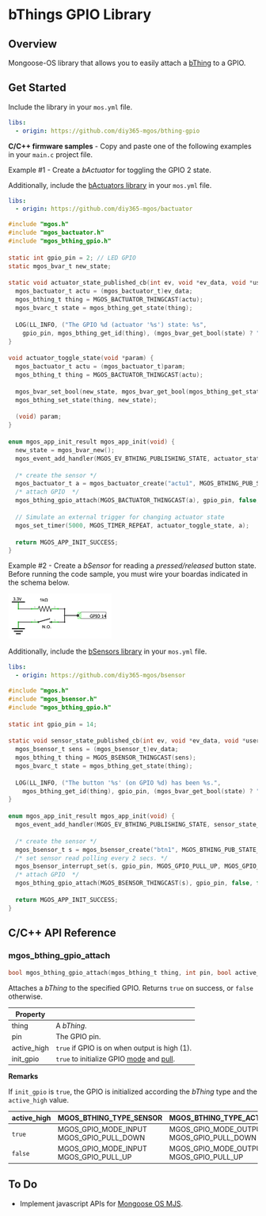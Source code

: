 # bThings GPIO Library
## Overview
Mongoose-OS library that allows you to easily attach a [bThing](https://github.com/diy365-mgos/bthing) to a GPIO.
## Get Started
Include the library in your `mos.yml` file.
```yaml
libs:
  - origin: https://github.com/diy365-mgos/bthing-gpio
```
**C/C++ firmware samples** - Copy and paste one of the following examples in your `main.c` project file.

Example #1 - Create a *bActuator* for toggling the GPIO 2 state.

Additionally, include the [bActuators library](https://github.com/diy365-mgos/bactuator) in your `mos.yml` file.
```yaml
libs:
  - origin: https://github.com/diy365-mgos/bactuator
```
```c
#include "mgos.h"
#include "mgos_bactuator.h"
#include "mgos_bthing_gpio.h"

static int gpio_pin = 2; // LED GPIO
static mgos_bvar_t new_state;

static void actuator_state_published_cb(int ev, void *ev_data, void *userdata) {
  mgos_bactuator_t actu = (mgos_bactuator_t)ev_data;
  mgos_bthing_t thing = MGOS_BACTUATOR_THINGCAST(actu);
  mgos_bvarc_t state = mgos_bthing_get_state(thing);

  LOG(LL_INFO, ("The GPIO %d (actuator '%s') state: %s",
    gpio_pin, mgos_bthing_get_id(thing), (mgos_bvar_get_bool(state) ? "TRUE" : "FALSE")));
}

void actuator_toggle_state(void *param) {
  mgos_bactuator_t actu = (mgos_bactuator_t)param;
  mgos_bthing_t thing = MGOS_BACTUATOR_THINGCAST(actu);

  mgos_bvar_set_bool(new_state, mgos_bvar_get_bool(mgos_bthing_get_state(thing)) ? false : true);
  mgos_bthing_set_state(thing, new_state);

  (void) param;
}

enum mgos_app_init_result mgos_app_init(void) {
  new_state = mgos_bvar_new();
  mgos_event_add_handler(MGOS_EV_BTHING_PUBLISHING_STATE, actuator_state_published_cb, NULL);

  /* create the sensor */
  mgos_bactuator_t a = mgos_bactuator_create("actu1", MGOS_BTHING_PUB_STATE_MODE_CHANGED);
  /* attach GPIO  */
  mgos_bthing_gpio_attach(MGOS_BACTUATOR_THINGCAST(a), gpio_pin, false, true);

  // Simulate an external trigger for changing actuator state
  mgos_set_timer(5000, MGOS_TIMER_REPEAT, actuator_toggle_state, a);
  
  return MGOS_APP_INIT_SUCCESS;
}
```
Example #2 - Create a *bSensor* for reading a *pressed/released* button state. Before running the code sample, you must wire your boardas indicated in the schema below. 

![Example #2 schema](docs/example_2_schema.png)

Additionally, include the [bSensors library](https://github.com/diy365-mgos/bsensor) in your `mos.yml` file.
```yaml
libs:
  - origin: https://github.com/diy365-mgos/bsensor
```
```c
#include "mgos.h"
#include "mgos_bsensor.h"
#include "mgos_bthing_gpio.h"

static int gpio_pin = 14;

static void sensor_state_published_cb(int ev, void *ev_data, void *userdata) {
  mgos_bsensor_t sens = (mgos_bsensor_t)ev_data;
  mgos_bthing_t thing = MGOS_BSENSOR_THINGCAST(sens);
  mgos_bvarc_t state = mgos_bthing_get_state(thing);

  LOG(LL_INFO, ("The button '%s' (on GPIO %d) has been %s.",
    mgos_bthing_get_id(thing), gpio_pin, (mgos_bvar_get_bool(state) ? "PUSHED" : "RELEASED")));
}

enum mgos_app_init_result mgos_app_init(void) {
  mgos_event_add_handler(MGOS_EV_BTHING_PUBLISHING_STATE, sensor_state_published_cb, NULL);

  /* create the sensor */
  mgos_bsensor_t s = mgos_bsensor_create("btn1", MGOS_BTHING_PUB_STATE_MODE_CHANGED);
  /* set sensor read polling every 2 secs. */
  mgos_bsensor_interrupt_set(s, gpio_pin, MGOS_GPIO_PULL_UP, MGOS_GPIO_INT_EDGE_ANY, 50);
  /* attach GPIO  */
  mgos_bthing_gpio_attach(MGOS_BSENSOR_THINGCAST(s), gpio_pin, false, false);
  
  return MGOS_APP_INIT_SUCCESS;
}
```
## C/C++ API Reference
### mgos_bthing_gpio_attach
```c
bool mgos_bthing_gpio_attach(mgos_bthing_t thing, int pin, bool active_high, bool init_gpio);
```
Attaches a *bThing* to the specified GPIO. Returns `true` on success, or `false` otherwise.

|Property||
|--|--|
|thing|A *bThing*.|
|pin|The GPIO pin.|
|active_high|`true` if GPIO is on when output is high (1).|
|init_gpio|`true` to initialize GPIO [mode](https://mongoose-os.com/docs/mongoose-os/api/core/mgos_gpio.h.md#mgos_gpio_set_mode) and [pull](https://mongoose-os.com/docs/mongoose-os/api/core/mgos_gpio.h.md#mgos_gpio_set_pull).|

**Remarks**

If `init_gpio` is `true`, the GPIO is initialized according the *bThing* type and the `active_high` value.

|active_high|MGOS_BTHING_TYPE_SENSOR|MGOS_BTHING_TYPE_ACTUATOR|
|--|--|--|
|`true`|MGOS_GPIO_MODE_INPUT<br>MGOS_GPIO_PULL_DOWN|MGOS_GPIO_MODE_OUTPUT<br>MGOS_GPIO_PULL_DOWN|
|`false`|MGOS_GPIO_MODE_INPUT<br>MGOS_GPIO_PULL_UP|MGOS_GPIO_MODE_OUTPUT<br>MGOS_GPIO_PULL_UP|
## To Do
- Implement javascript APIs for [Mongoose OS MJS](https://github.com/mongoose-os-libs/mjs).
